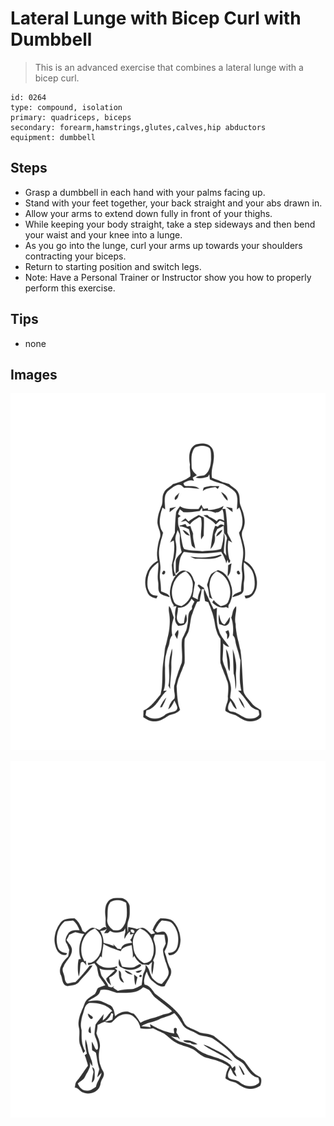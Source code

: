 # Lateral Lunge with Bicep Curl with Dumbbell
> This is an advanced exercise that combines a lateral lunge with a bicep curl.

``` 
id: 0264 
type: compound, isolation 
primary: quadriceps, biceps 
secondary: forearm,hamstrings,glutes,calves,hip abductors 
equipment: dumbbell 
``` 

## Steps

 - Grasp a dumbbell in each hand with your palms facing up.
 - Stand with your feet together, your back straight and your abs drawn in.
 - Allow your arms to extend down fully in front of your thighs.
 - While keeping your body straight, take a step sideways and then bend your waist and your knee into a lunge.
 - As you go into the lunge, curl your arms up towards your shoulders contracting your biceps.
 - Return to starting position and switch legs.
 - Note: Have a Personal Trainer or Instructor show you how to properly perform this exercise.

## Tips

 - none

## Images

![](../svg/0264-relaxation.svg)

![](../svg/0264-tension.svg)
